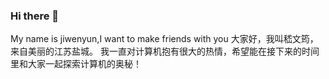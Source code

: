 ### Hi there 👋
My name is jiwenyun,I want to make friends with you
大家好，我叫嵇文筠，来自美丽的江苏盐城。
我一直对计算机抱有很大的热情，希望能在接下来的时间里和大家一起探索计算机的奥秘！
